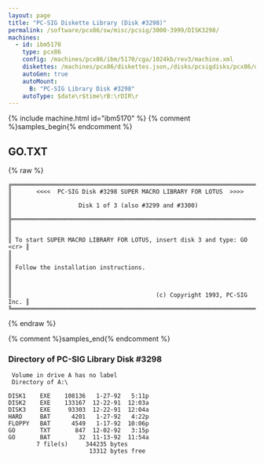 ```yaml
---
layout: page
title: "PC-SIG Diskette Library (Disk #3298)"
permalink: /software/pcx86/sw/misc/pcsig/3000-3999/DISK3298/
machines:
  - id: ibm5170
    type: pcx86
    config: /machines/pcx86/ibm/5170/cga/1024kb/rev3/machine.xml
    diskettes: /machines/pcx86/diskettes.json,/disks/pcsigdisks/pcx86/diskettes.json
    autoGen: true
    autoMount:
      B: "PC-SIG Library Disk #3298"
    autoType: $date\r$time\rB:\rDIR\r
---
```


{% include machine.html id="ibm5170" %}
{% comment %}samples_begin{% endcomment %}

## GO.TXT

{% raw %}
```
╔═════════════════════════════════════════════════════════════════════════╗
║       <<<<  PC-SIG Disk #3298 SUPER MACRO LIBRARY FOR LOTUS  >>>>       ║
║                   Disk 1 of 3 (also #3299 and #3300)                    ║
╠═════════════════════════════════════════════════════════════════════════╣
║                                                                         ║
║ To start SUPER MACRO LIBRARY FOR LOTUS, insert disk 3 and type: GO <cr> ║
║                                                                         ║
║ Follow the installation instructions.                                   ║
║                                                                         ║
║                                         (c) Copyright 1993, PC-SIG Inc. ║
╚═════════════════════════════════════════════════════════════════════════╝
```
{% endraw %}

{% comment %}samples_end{% endcomment %}

### Directory of PC-SIG Library Disk #3298

     Volume in drive A has no label
     Directory of A:\

    DISK1    EXE    108136   1-27-92   5:11p
    DISK2    EXE    133167  12-22-91  12:03a
    DISK3    EXE     93303  12-22-91  12:04a
    HARD     BAT      4201   1-27-92   4:22p
    FLOPPY   BAT      4549   1-17-92  10:06p
    GO       TXT       847  12-02-92   3:15p
    GO       BAT        32  11-13-92  11:54a
            7 file(s)     344235 bytes
                           13312 bytes free

